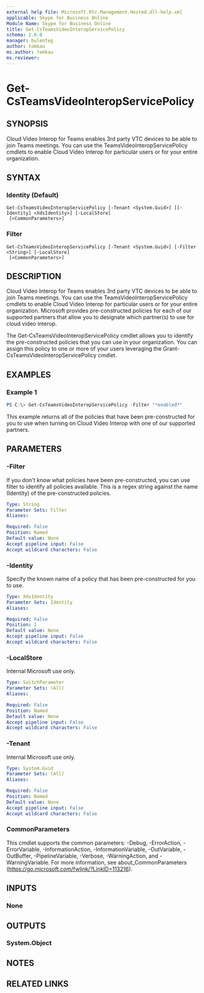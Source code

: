 ```yaml
---
external help file: Microsoft.Rtc.Management.Hosted.dll-help.xml
applicable: Skype for Business Online
Module Name: Skype for Business Online
title: Get-CsTeamsVideoInteropServicePolicy
schema: 2.0.0
manager: bulenteg
author: tomkau
ms.author: tomkau
ms.reviewer:
---
```


# Get-CsTeamsVideoInteropServicePolicy

## SYNOPSIS

Cloud Video Interop for Teams enables 3rd party VTC devices to be able to join Teams meetings.  You can use the TeamsVideoInteropServicePolicy cmdlets to enable Cloud Video Interop for particular users or for your entire organization.

## SYNTAX

### Identity (Default)
```
Get-CsTeamsVideoInteropServicePolicy [-Tenant <System.Guid>] [[-Identity] <XdsIdentity>] [-LocalStore]
 [<CommonParameters>]
```

### Filter
```
Get-CsTeamsVideoInteropServicePolicy [-Tenant <System.Guid>] [-Filter <String>] [-LocalStore]
 [<CommonParameters>]
```

## DESCRIPTION
Cloud Video Interop for Teams enables 3rd party VTC devices to be able to join Teams meetings.  You can use the TeamsVideoInteropServicePolicy cmdlets to enable Cloud Video Interop for particular users or for your entire organization.  Microsoft provides pre-constructed policies for each of our supported partners that allow you to designate which partner(s) to use for cloud video interop.  

The Get-CsTeamsVideoInteropServicePolicy cmdlet allows you to identify the pre-constructed policies that you can use in your organization.  You can assign this policy to one or more of your users leveraging the Grant-CsTeamsVideoInteropServicePolicy cmdlet.

## EXAMPLES

### Example 1
```powershell
PS C:\> Get-CsTeamsVideoInteropServicePolicy -Filter "*enabled*"
```

This example returns all of the policies that have been pre-constructed for you to use when turning on Cloud Video Interop with one of our supported partners.

## PARAMETERS

### -Filter
If you don't know what policies have been pre-constructed, you can use filter to identify all policies available.  This is a regex string against the name (Identity) of the pre-constructed policies.

```yaml
Type: String
Parameter Sets: Filter
Aliases:

Required: False
Position: Named
Default value: None
Accept pipeline input: False
Accept wildcard characters: False
```

### -Identity
Specify the known name of a policy that has been pre-constructed for you to use.

```yaml
Type: XdsIdentity
Parameter Sets: Identity
Aliases:

Required: False
Position: 1
Default value: None
Accept pipeline input: False
Accept wildcard characters: False
```

### -LocalStore
Internal Microsoft use only.

```yaml
Type: SwitchParameter
Parameter Sets: (All)
Aliases:

Required: False
Position: Named
Default value: None
Accept pipeline input: False
Accept wildcard characters: False
```

### -Tenant
Internal Microsoft use only.

```yaml
Type: System.Guid
Parameter Sets: (All)
Aliases:

Required: False
Position: Named
Default value: None
Accept pipeline input: False
Accept wildcard characters: False
```

### CommonParameters
This cmdlet supports the common parameters: -Debug, -ErrorAction, -ErrorVariable, -InformationAction, -InformationVariable, -OutVariable, -OutBuffer, -PipelineVariable, -Verbose, -WarningAction, and -WarningVariable.
For more information, see about_CommonParameters (https://go.microsoft.com/fwlink/?LinkID=113216).

## INPUTS

### None


## OUTPUTS

### System.Object

## NOTES

## RELATED LINKS
